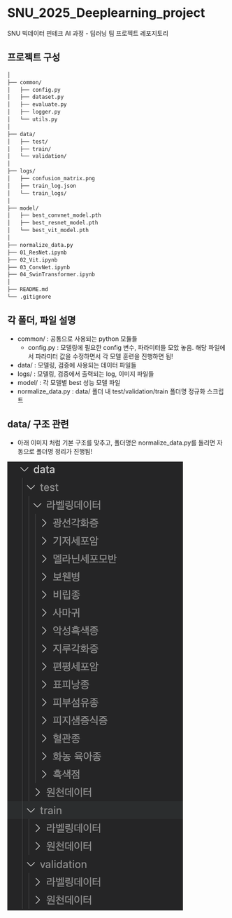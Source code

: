 # SNU_2025_Deeplearning_project
SNU 빅데이터 핀테크 AI 과정 - 딥러닝 팀 프로젝트 레포지토리


## 프로젝트 구성
```bash
│               
├── common/
│   ├── config.py
│   ├── dataset.py
│   ├── evaluate.py
│   ├── logger.py
│   └── utils.py
│
├── data/
│   ├── test/
│   ├── train/
│   └── validation/
│
├── logs/
│   ├── confusion_matrix.png
│   ├── train_log.json
│   └── train_logs/
│       
├── model/
│   ├── best_convnet_model.pth
│   ├── best_resnet_model.pth
│   └── best_vit_model.pth
│
├── normalize_data.py
├── 01_ResNet.ipynb
├── 02_Vit.ipynb
├── 03_ConvNet.ipynb
├── 04_SwinTransformer.ipynb
│
├── README.md
└── .gitignore

```

## 각 폴더, 파일 설명
- common/ : 공통으로 사용되는 python 모듈들
  - config.py : 모델링에 필요한 config 변수, 파라미터들 모았 놓음. 해당 파일에서 파라미터 값을 수정하면서 각 모델 훈련을 진행하면 됨!
- data/ : 모델링, 검증에 사용되는 데이터 파일들
- logs/ : 모델링, 검증에서 출력되는 log, 이미지 파일들
- model/ : 각 모델별 best 성능 모델 파일
- normalize_data.py : data/ 폴더 내 test/validation/train 폴더명 정규화 스크립트


## data/ 구조 관련
- 아래 이미지 처럼 기본 구조를 맞추고, 폴더명은 normalize_data.py를 돌리면 자동으로 폴더명 정리가 진행됨!
  
![Data Model Structure](./data_model_structure.png)
